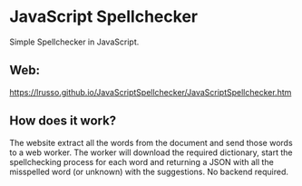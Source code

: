 # JavaScript Spellchecker

Simple Spellchecker in JavaScript.

## Web:

https://lrusso.github.io/JavaScriptSpellchecker/JavaScriptSpellchecker.htm

## How does it work?

The website extract all the words from the document and send those words to a web worker. The worker will download the required dictionary, start the spellchecking process for each word and returning a JSON with all the misspelled word (or unknown) with the suggestions. No backend required.
